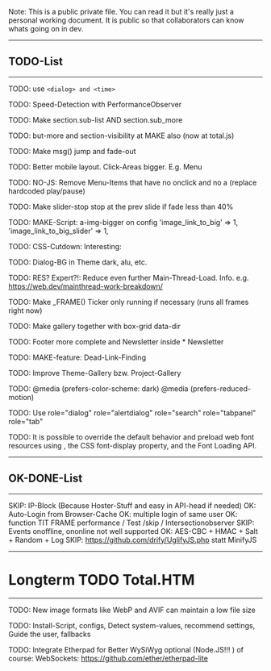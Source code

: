 
Note: This is a public private file. You can read it but it's really just a personal 
working document. It is public so that collaborators can know whats going on in dev.


------------------------------------------------------------------------------------
## TODO-List
------------------------------------------------------------------------------------

TODO: use ``` <dialog> and <time> ```

TODO: Speed-Detection with PerformanceObserver

TODO: Make section.sub-list  AND section.sub_more

TODO: but-more  and section-visibility at MAKE also (now at total.js)

TODO: Make msg() jump and fade-out

TODO: Better mobile layout. Click-Areas bigger. E.g. Menu

TODO: NO-JS: Remove Menu-Items that have no onclick and no a (replace hardcoded play/pause)

TODO: Make slider-stop stop at the prev slide if fade less than 40%

TODO: MAKE-Script: a-img-bigger on config 'image_link_to_big' => 1, 'image_link_to_big_slider' => 1,

TODO: CSS-Cutdown: Interesting: <link href="portrait.css" rel="stylesheet" media="orientation:portrait">

TODO: Dialog-BG in Theme dark, alu, etc.

TODO: RES? Expert?!: Reduce even further Main-Thread-Load. Info. e.g. https://web.dev/mainthread-work-breakdown/

TODO: Make _FRAME() Ticker only running if necessary (runs all frames right now) 

TODO: Make gallery together with box-grid data-dir

TODO: Footer more complete and Newsletter inside * Newsletter

TODO: MAKE-feature: Dead-Link-Finding

TODO: Improve Theme-Gallery bzw. Project-Gallery

TODO: @media (prefers-color-scheme: dark)    @media (prefers-reduced-motion) 

TODO: Use role="dialog"  role="alertdialog"  role="search"  role="tabpanel" role="tab"

TODO: It is possible to override the default behavior and preload web font resources using <link rel="preload">, the CSS font-display property, and the Font Loading API.


------------------------------------------------------------------------------------
## OK-DONE-List
------------------------------------------------------------------------------------

SKIP: IP-Block (Because Hoster-Stuff and easy in API-head if needed) 
OK: Auto-Login from Browser-Cache
OK: multiple login of same user
OK: function TIT  FRAME performance / Test /skip / Intersectionobserver
SKIP: Events onoffline, ononline     not well supported
OK: AES-CBC + HMAC + Salt + Random + Log 
SKIP: https://github.com/drify/UglifyJS.php   statt MinifyJS


------------------------------------------------------------------------------------
# Longterm TODO Total.HTM										
------------------------------------------------------------------------------------

TODO: New image formats like WebP and AVIF can maintain a low file size 

TODO: Install-Script, configs, Detect system-values, recommend settings, Guide the user, fallbacks

TODO: Integrate Etherpad for Better WySiWyg optional (Node.JS!!! ) of course: WebSockets: https://github.com/ether/etherpad-lite


